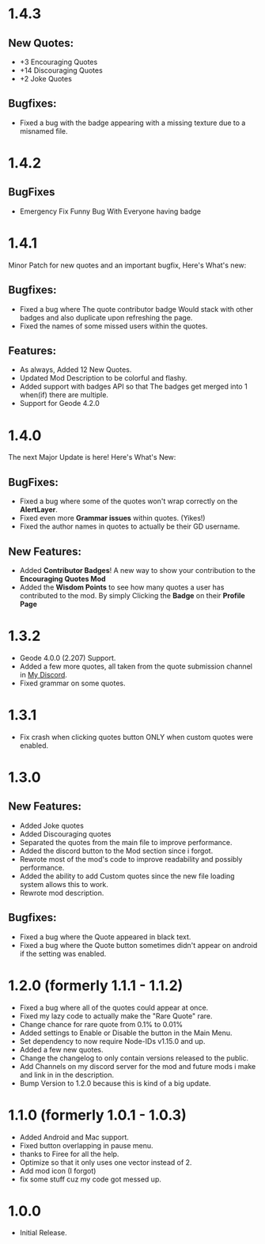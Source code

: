 # 1.4.3
## New Quotes:
- +3 Encouraging Quotes
- +14 Discouraging Quotes
- +2 Joke Quotes

## Bugfixes:
- Fixed a bug with the badge appearing with a missing texture due to a misnamed file.

# 1.4.2
## BugFixes
- Emergency Fix Funny Bug With Everyone having badge

# 1.4.1
Minor Patch for new quotes and an important bugfix, Here's What's new:

## Bugfixes:
- Fixed a bug where The quote contributor badge Would stack with other badges and also duplicate upon refreshing the page.
- Fixed the names of some missed users within the quotes.

## Features:
- As always, Added 12 New Quotes.
- Updated Mod Description to be colorful and flashy.
- Added support with badges API so that The badges get merged into 1 when(if) there are multiple.
- Support for Geode 4.2.0

# 1.4.0
The next Major Update is here! Here's What's New:

## BugFixes:
- Fixed a bug where some of the quotes won't wrap correctly on the **AlertLayer**.
- Fixed even more **Grammar issues** within quotes. (Yikes!)
- Fixed the author names in quotes to actually be their GD username.

## New Features:
- Added **Contributor Badges**! A new way to show your contribution to the **Encouraging Quotes Mod**
- Added the **Wisdom Points** to see how many quotes a user has contributed to the mod. By simply Clicking the **Badge** on their **Profile Page**

# 1.3.2
- Geode 4.0.0 (2.207) Support.
- Added a few more quotes, all taken from the quote submission channel in [My Discord](https://discord.gg/wThzkVxKuF).
- Fixed grammar on some quotes.

# 1.3.1
- Fix crash when clicking quotes button ONLY when custom quotes were enabled.

# 1.3.0
## New Features:
- Added Joke quotes
- Added Discouraging quotes
- Separated the quotes from the main file to improve performance.
- Added the discord button to the Mod section since i forgot.
- Rewrote most of the mod's code to improve readability and possibly performance.
- Added the ability to add Custom quotes since the new file loading system allows this to work.
- Rewrote mod description.

## Bugfixes:
- Fixed a bug where the Quote appeared in black text.
- Fixed a bug where the Quote button sometimes didn't appear on android if the setting was enabled.

# 1.2.0 (formerly 1.1.1 - 1.1.2)
- Fixed a bug where all of the quotes could appear at once.
- Fixed my lazy code to actually make the "Rare Quote" rare.
- Change chance for rare quote from 0.1% to 0.01%
- Added settings to Enable or Disable the button in the Main Menu.
- Set dependency to now require Node-IDs v1.15.0 and up.
- Added a few new quotes.
- Change the changelog to only contain versions released to the public.
- Add Channels on my discord server for the mod and future mods i make and link in in the description.
- Bump Version to 1.2.0 because this is kind of a big update.

# 1.1.0 (formerly 1.0.1 - 1.0.3)
- Added Android and Mac support.
- Fixed button overlapping in pause menu.
- thanks to Firee for all the help.
- Optimize so that it only uses one vector instead of 2.
- Add mod icon (I forgot)
- fix some stuff cuz my code got messed up.

# 1.0.0
- Initial Release.